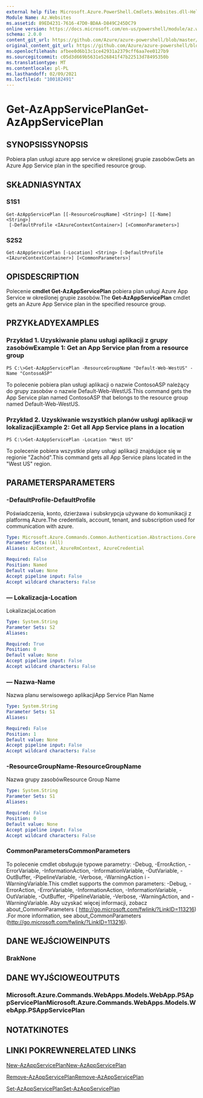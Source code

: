 ```yaml
---
external help file: Microsoft.Azure.PowerShell.Cmdlets.Websites.dll-Help.xml
Module Name: Az.Websites
ms.assetid: 89ED4231-7616-47D0-BDAA-D849C245DC79
online version: https://docs.microsoft.com/en-us/powershell/module/az.websites/get-azappserviceplan
schema: 2.0.0
content_git_url: https://github.com/Azure/azure-powershell/blob/master/src/Websites/Websites/help/Get-AzAppServicePlan.md
original_content_git_url: https://github.com/Azure/azure-powershell/blob/master/src/Websites/Websites/help/Get-AzAppServicePlan.md
ms.openlocfilehash: afbee0d6b13c1ce42931a2379cff6aa7ee0127b9
ms.sourcegitcommit: c05d3d669b5631e526841f47b22513d78495350b
ms.translationtype: MT
ms.contentlocale: pl-PL
ms.lasthandoff: 02/09/2021
ms.locfileid: "100182491"
---
```

# <span data-ttu-id="ab6ed-101">Get-AzAppServicePlan</span><span class="sxs-lookup"><span data-stu-id="ab6ed-101">Get-AzAppServicePlan</span></span>

## <span data-ttu-id="ab6ed-102">SYNOPSIS</span><span class="sxs-lookup"><span data-stu-id="ab6ed-102">SYNOPSIS</span></span>
<span data-ttu-id="ab6ed-103">Pobiera plan usługi azure app service w określonej grupie zasobów.</span><span class="sxs-lookup"><span data-stu-id="ab6ed-103">Gets an Azure App Service plan in the specified resource group.</span></span>

## <span data-ttu-id="ab6ed-104">SKŁADNIA</span><span class="sxs-lookup"><span data-stu-id="ab6ed-104">SYNTAX</span></span>

### <span data-ttu-id="ab6ed-105">S1</span><span class="sxs-lookup"><span data-stu-id="ab6ed-105">S1</span></span>
```
Get-AzAppServicePlan [[-ResourceGroupName] <String>] [[-Name] <String>]
 [-DefaultProfile <IAzureContextContainer>] [<CommonParameters>]
```

### <span data-ttu-id="ab6ed-106">S2</span><span class="sxs-lookup"><span data-stu-id="ab6ed-106">S2</span></span>
```
Get-AzAppServicePlan [-Location] <String> [-DefaultProfile <IAzureContextContainer>] [<CommonParameters>]
```

## <span data-ttu-id="ab6ed-107">OPIS</span><span class="sxs-lookup"><span data-stu-id="ab6ed-107">DESCRIPTION</span></span>
<span data-ttu-id="ab6ed-108">Polecenie **cmdlet Get-AzAppServicePlan** pobiera plan usługi Azure App Service w określonej grupie zasobów.</span><span class="sxs-lookup"><span data-stu-id="ab6ed-108">The **Get-AzAppServicePlan** cmdlet gets an Azure App Service plan in the specified resource group.</span></span>

## <span data-ttu-id="ab6ed-109">PRZYKŁADY</span><span class="sxs-lookup"><span data-stu-id="ab6ed-109">EXAMPLES</span></span>

### <span data-ttu-id="ab6ed-110">Przykład 1. Uzyskiwanie planu usługi aplikacji z grupy zasobów</span><span class="sxs-lookup"><span data-stu-id="ab6ed-110">Example 1: Get an App Service plan from a resource group</span></span>
```
PS C:\>Get-AzAppServicePlan -ResourceGroupName "Default-Web-WestUS" -Name "ContosoASP"
```

<span data-ttu-id="ab6ed-111">To polecenie pobiera plan usługi aplikacji o nazwie ContosoASP należący do grupy zasobów o nazwie Default-Web-WestUS.</span><span class="sxs-lookup"><span data-stu-id="ab6ed-111">This command gets the App Service plan named ContosoASP that belongs to the resource group named Default-Web-WestUS.</span></span>

### <span data-ttu-id="ab6ed-112">Przykład 2. Uzyskiwanie wszystkich planów usługi aplikacji w lokalizacji</span><span class="sxs-lookup"><span data-stu-id="ab6ed-112">Example 2: Get all App Service plans in a location</span></span>
```
PS C:\>Get-AzAppServicePlan -Location "West US"
```

<span data-ttu-id="ab6ed-113">To polecenie pobiera wszystkie plany usługi aplikacji znajdujące się w regionie "Zachód".</span><span class="sxs-lookup"><span data-stu-id="ab6ed-113">This command gets all App Service plans located in the "West US" region.</span></span>

## <span data-ttu-id="ab6ed-114">PARAMETERS</span><span class="sxs-lookup"><span data-stu-id="ab6ed-114">PARAMETERS</span></span>

### <span data-ttu-id="ab6ed-115">-DefaultProfile</span><span class="sxs-lookup"><span data-stu-id="ab6ed-115">-DefaultProfile</span></span>
<span data-ttu-id="ab6ed-116">Poświadczenia, konto, dzierżawa i subskrypcja używane do komunikacji z platformą Azure.</span><span class="sxs-lookup"><span data-stu-id="ab6ed-116">The credentials, account, tenant, and subscription used for communication with azure.</span></span>

```yaml
Type: Microsoft.Azure.Commands.Common.Authentication.Abstractions.Core.IAzureContextContainer
Parameter Sets: (All)
Aliases: AzContext, AzureRmContext, AzureCredential

Required: False
Position: Named
Default value: None
Accept pipeline input: False
Accept wildcard characters: False
```

### <span data-ttu-id="ab6ed-117">— Lokalizacja</span><span class="sxs-lookup"><span data-stu-id="ab6ed-117">-Location</span></span>
<span data-ttu-id="ab6ed-118">Lokalizacja</span><span class="sxs-lookup"><span data-stu-id="ab6ed-118">Location</span></span> 

```yaml
Type: System.String
Parameter Sets: S2
Aliases:

Required: True
Position: 0
Default value: None
Accept pipeline input: False
Accept wildcard characters: False
```

### <span data-ttu-id="ab6ed-119">— Nazwa</span><span class="sxs-lookup"><span data-stu-id="ab6ed-119">-Name</span></span>
<span data-ttu-id="ab6ed-120">Nazwa planu serwisowego aplikacji</span><span class="sxs-lookup"><span data-stu-id="ab6ed-120">App Service Plan Name</span></span>

```yaml
Type: System.String
Parameter Sets: S1
Aliases:

Required: False
Position: 1
Default value: None
Accept pipeline input: False
Accept wildcard characters: False
```

### <span data-ttu-id="ab6ed-121">-ResourceGroupName</span><span class="sxs-lookup"><span data-stu-id="ab6ed-121">-ResourceGroupName</span></span>
<span data-ttu-id="ab6ed-122">Nazwa grupy zasobów</span><span class="sxs-lookup"><span data-stu-id="ab6ed-122">Resource Group Name</span></span>

```yaml
Type: System.String
Parameter Sets: S1
Aliases:

Required: False
Position: 0
Default value: None
Accept pipeline input: False
Accept wildcard characters: False
```

### <span data-ttu-id="ab6ed-123">CommonParameters</span><span class="sxs-lookup"><span data-stu-id="ab6ed-123">CommonParameters</span></span>
<span data-ttu-id="ab6ed-124">To polecenie cmdlet obsługuje typowe parametry: -Debug, -ErrorAction, -ErrorVariable, -InformationAction, -InformationVariable, -OutVariable, -OutBuffer, -PipelineVariable, -Verbose, -WarningAction i -WarningVariable.</span><span class="sxs-lookup"><span data-stu-id="ab6ed-124">This cmdlet supports the common parameters: -Debug, -ErrorAction, -ErrorVariable, -InformationAction, -InformationVariable, -OutVariable, -OutBuffer, -PipelineVariable, -Verbose, -WarningAction, and -WarningVariable.</span></span> <span data-ttu-id="ab6ed-125">Aby uzyskać więcej informacji, zobacz about_CommonParameters ( http://go.microsoft.com/fwlink/?LinkID=113216) .</span><span class="sxs-lookup"><span data-stu-id="ab6ed-125">For more information, see about_CommonParameters (http://go.microsoft.com/fwlink/?LinkID=113216).</span></span>

## <span data-ttu-id="ab6ed-126">DANE WEJŚCIOWE</span><span class="sxs-lookup"><span data-stu-id="ab6ed-126">INPUTS</span></span>

### <span data-ttu-id="ab6ed-127">Brak</span><span class="sxs-lookup"><span data-stu-id="ab6ed-127">None</span></span>

## <span data-ttu-id="ab6ed-128">DANE WYJŚCIOWE</span><span class="sxs-lookup"><span data-stu-id="ab6ed-128">OUTPUTS</span></span>

### <span data-ttu-id="ab6ed-129">Microsoft.Azure.Commands.WebApps.Models.WebApp.PSAppServicePlan</span><span class="sxs-lookup"><span data-stu-id="ab6ed-129">Microsoft.Azure.Commands.WebApps.Models.WebApp.PSAppServicePlan</span></span>

## <span data-ttu-id="ab6ed-130">NOTATKI</span><span class="sxs-lookup"><span data-stu-id="ab6ed-130">NOTES</span></span>

## <span data-ttu-id="ab6ed-131">LINKI POKREWNE</span><span class="sxs-lookup"><span data-stu-id="ab6ed-131">RELATED LINKS</span></span>

[<span data-ttu-id="ab6ed-132">New-AzAppServicePlan</span><span class="sxs-lookup"><span data-stu-id="ab6ed-132">New-AzAppServicePlan</span></span>](./New-AzAppServicePlan.md)

[<span data-ttu-id="ab6ed-133">Remove-AzAppServicePlan</span><span class="sxs-lookup"><span data-stu-id="ab6ed-133">Remove-AzAppServicePlan</span></span>](./Remove-AzAppServicePlan.md)

[<span data-ttu-id="ab6ed-134">Set-AzAppServicePlan</span><span class="sxs-lookup"><span data-stu-id="ab6ed-134">Set-AzAppServicePlan</span></span>](./Set-AzAppServicePlan.md)


